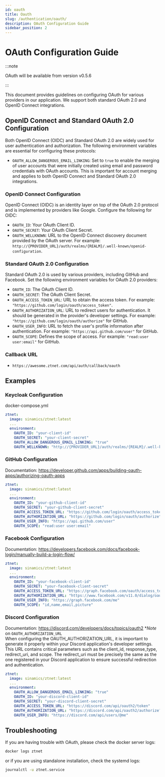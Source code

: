 ```yaml
---
id: oauth
title: Oauth
slug: /authentication/oauth/
description: OAuth Configuration Guide
sidebar_position: 2
---
```


# OAuth Configuration Guide


:::note

OAuth will be available from version v0.5.6

:::

This document provides guidelines on configuring OAuth for various providers in our application. We support both standard OAuth 2.0 and OpenID Connect integrations.

## OpenID Connect and Standard OAuth 2.0 Configuration

Both OpenID Connect (OIDC) and Standard OAuth 2.0 are widely used for user authentication and authorization. The following environment variables are essential for configuring these protocols:

- `OAUTH_ALLOW_DANGEROUS_EMAIL_LINKING`: Set to `true` to enable the merging of user accounts that were initially created using email and password credentials with OAuth accounts. This is important for account merging and applies to both OpenID Connect and Standard OAuth 2.0 integrations. 

### OpenID Connect Configuration

OpenID Connect (OIDC) is an identity layer on top of the OAuth 2.0 protocol and is implemented by providers like Google. Configure the following for OIDC:

- `OAUTH_ID`: Your OAuth Client ID.
- `OAUTH_SECRET`: Your OAuth Client Secret.
- `OAUTH_WELLKNOWN`: URL to the OpenID Connect discovery document provided by the OAuth server. For example: `http://{PROVIDER_URL}/auth/realms/{REALM}/.well-known/openid-configuration`.

### Standard OAuth 2.0 Configuration

Standard OAuth 2.0 is used by various providers, including GitHub and Facebook. Set the following environment variables for OAuth 2.0 providers:

- `OAUTH_ID`: The OAuth Client ID.
- `OAUTH_SECRET`: The OAuth Client Secret.
- `OAUTH_ACCESS_TOKEN_URL`: URL to obtain the access token. For example: `"https://github.com/login/oauth/access_token"`.
- `OAUTH_AUTHORIZATION_URL`: URL to redirect users for authentication. It should be generated in the provider's developer settings. For example: `"https://github.com/login/oauth/authorize"` for GitHub.
- `OAUTH_USER_INFO`: URL to fetch the user's profile information after authentication. For example: `"https://api.github.com/user"` for GitHub.
- `OAUTH_SCOPE`: Defines the scope of access. For example: `"read:user user:email"` for GitHub.


### Callback URL
- `https://awesome.ztnet.com/api/auth/callback/oauth`


## Examples

### Keycloak Configuration

docker-compose.yml
```yml
ztnet:
  image: sinamics/ztnet:latest
  ...
  environment:
    OAUTH_ID: "your-client-id"
    OAUTH_SECRET: "your-client-secret"
    OAUTH_ALLOW_DANGEROUS_EMAIL_LINKING: "true"
    OAUTH_WELLKNOWN: "http://{PROVIDER_URL}/auth/realms/{REALM}/.well-known/openid-configuration"
```

### GitHub Configuration


Documentation: https://developer.github.com/apps/building-oauth-apps/authorizing-oauth-apps
```yml
ztnet:
  image: sinamics/ztnet:latest
  ...
  environment:
    OAUTH_ID: "your-github-client-id"
    OAUTH_SECRET: "your-github-client-secret"
    OAUTH_ACCESS_TOKEN_URL: "https://github.com/login/oauth/access_token"
    OAUTH_AUTHORIZATION_URL: "https://github.com/login/oauth/authorize"
    OAUTH_USER_INFO: "https://api.github.com/user"
    OAUTH_SCOPE: "read:user user:email"
```

### Facebook Configuration


Documentation: https://developers.facebook.com/docs/facebook-login/manually-build-a-login-flow/
```yml
ztnet:
  image: sinamics/ztnet:latest
  ...
  environment:
    OAUTH_ID: "your-facebook-client-id"
    OAUTH_SECRET: "your-facebook-client-secret"
    OAUTH_ACCESS_TOKEN_URL: "https://graph.facebook.com/oauth/access_token"
    OAUTH_AUTHORIZATION_URL: "https://www.facebook.com/v11.0/dialog/oauth?scope=email"
    OAUTH_USER_INFO: "https://graph.facebook.com/me"
    OAUTH_SCOPE: "id,name,email,picture"
```

### Discord Configuration


Documentation: https://discord.com/developers/docs/topics/oauth2
**Note* on `OAUTH_AUTHORIZATION_URL`  
When configuring the OAUTH_AUTHORIZATION_URL, it is important to generate it properly within your Discord application's developer settings. This URL contains critical parameters such as the client_id, response_type, redirect_uri, and scope. The redirect_uri must be precisely the same as the one registered in your Discord application to ensure successful redirection and authentication.
```yml
ztnet:
  image: sinamics/ztnet:latest
  ...
  environment:
    OAUTH_ALLOW_DANGEROUS_EMAIL_LINKING: "true"
    OAUTH_ID: "your-discord-client-id"
    OAUTH_SECRET: "your-discord-client-secret"
    OAUTH_ACCESS_TOKEN_URL: "https://discord.com/api/oauth2/token"
    OAUTH_AUTHORIZATION_URL: "https://discord.com/api/oauth2/authorize?client_id=xxxx&response_type=code&redirect_uri=https%3A%2F%2Fawesome.ztnet.com%2Fapi%2Fauth%2Fcallback%2Foauth&scope=email+identify"
    OAUTH_USER_INFO: "https://discord.com/api/users/@me"
```

## Troubleshooting
If you are having trouble with OAuth, please check the docker server logs:
```bash
docker logs ztnet
```

or if you are using standalone installation, check the systemd logs:
```bash
journalctl -u ztnet.service
```
